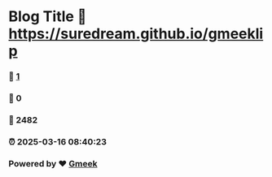 # Blog Title :link: https://suredream.github.io/gmeeklip 
### :page_facing_up: [1](https://suredream.github.io/gmeeklip/tag.html) 
### :speech_balloon: 0 
### :hibiscus: 2482 
### :alarm_clock: 2025-03-16 08:40:23 
### Powered by :heart: [Gmeek](https://github.com/Meekdai/Gmeek)
